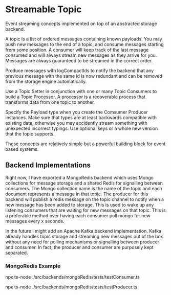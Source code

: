 # Streamable Topic

Event streaming concepts implemented on top of an abstracted storage backend.  

A topic is a list of ordered messages containing known payloads.  You may push new messages to the end of a topic, and consume messages starting from some position.  A consumer will keep track of the last message consumed and will always stream new messages as they arrive for you.  Messages are always guaranteed to be streamed in the correct order.

Produce messages with logCompactIds to notify the backend that any previous message with the same id is now redundant and can be removed from the storage engine automatically.

Use a Topic Setter in conjunction with one or many Topic Consumers to build a Topic Processor.  A processor is a recoverable process that transforms data from one topic to another.

Specify the Payload type when you create the Comsumer Producer instances.  Make sure that types are at least backwards compatible with existing data, otherwise you may accidently stream something with unexpected incorrect typings.  Use optional keys or a whole new version that the topic supports.

These concepts are relatively simple but a powerful building block for event based systems.

## Backend Implementations

Right now, I have exported a MongoRedis backend which uses Mongo collections for message storage and a shared Redis for signalling between consumers.  The Mongo collection name is the name of the topic and each document represents a message in that topic.  The producer for this backend will publish a redis message on the topic channel to notify when a new message has been added to storage.  This is used to wake up any listening consumers that are waiting for new messages on that topic.  This is a preferable method over having each consumer poll mongo for new messages every x seconds.

In the future I might add an Apache Kafka backend implementation.  Kafka already handles topic storage and streaming new messages out of the box without any need for polling mechanisms or signalling between producer and consumer.  In fact, the producer and consumer are purposely kept separated.

### MongoRedis Example

npx ts-node ./src/backends/mongoRedis/tests/testConsumer.ts 

npx ts-node ./src/backends/mongoRedis/tests/testProducer.ts 
